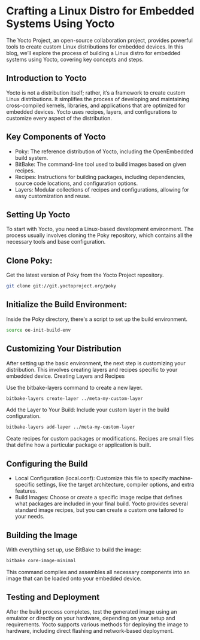 # Crafting a Linux Distro for Embedded Systems Using Yocto

The Yocto Project, an open-source collaboration project, provides powerful tools to create custom Linux distributions for embedded devices. In this blog, we’ll explore the process of building a Linux distro for embedded systems using Yocto, covering key concepts and steps.

## Introduction to Yocto

Yocto is not a distribution itself; rather, it’s a framework to create custom Linux distributions. It simplifies the process of developing and maintaining cross-compiled kernels, libraries, and applications that are optimized for embedded devices. Yocto uses recipes, layers, and configurations to customize every aspect of the distribution.

## Key Components of Yocto

- Poky: The reference distribution of Yocto, including the OpenEmbedded build system.
- BitBake: The command-line tool used to build images based on given recipes.
- Recipes: Instructions for building packages, including dependencies, source code locations, and configuration options.
- Layers: Modular collections of recipes and configurations, allowing for easy customization and reuse.

## Setting Up Yocto

To start with Yocto, you need a Linux-based development environment. The process usually involves cloning the Poky repository, which contains all the necessary tools and base configuration.

## Clone Poky:

Get the latest version of Poky from the Yocto Project repository.

```bash
git clone git://git.yoctoproject.org/poky
```


## Initialize the Build Environment:

Inside the Poky directory, there's a script to set up the build environment.

```bash
source oe-init-build-env
```

## Customizing Your Distribution

After setting up the basic environment, the next step is customizing your distribution. This involves creating layers and recipes specific to your embedded device.
Creating Layers and Recipes

Use the bitbake-layers command to create a new layer.

```bash
bitbake-layers create-layer ../meta-my-custom-layer
```

Add the Layer to Your Build: Include your custom layer in the build configuration.

```bash
bitbake-layers add-layer ../meta-my-custom-layer
```

Ceate recipes for custom packages or modifications. Recipes are small files that define how a particular package or application is built.

## Configuring the Build

- Local Configuration (local.conf): Customize this file to specify machine-specific settings, like the target architecture, compiler options, and extra features.
- Build Images: Choose or create a specific image recipe that defines what packages are included in your final build. Yocto provides several standard image recipes, but you can create a custom one tailored to your needs.

## Building the Image

With everything set up, use BitBake to build the image:

```bash
bitbake core-image-minimal
```

This command compiles and assembles all necessary components into an image that can be loaded onto your embedded device.


## Testing and Deployment

After the build process completes, test the generated image using an emulator or directly on your hardware, depending on your setup and requirements. Yocto supports various methods for deploying the image to hardware, including direct flashing and network-based deployment.

